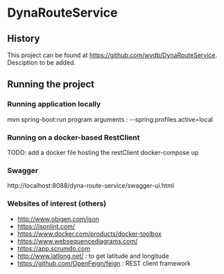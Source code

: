 # DynaRouteService

## History

This project can be found at https://github.com/wvdb/DynaRouteService.
Desciption to be added.

## Running the project

### Running application locally
mvn spring-boot:run
program arguments : --spring.profiles.active=local

### Running on a docker-based RestClient
TODO: add  a docker file hosting the restClient
docker-compose up

### Swagger
http://localhost:8088/dyna-route-service/swagger-ui.html

### Websites of interest (others)
* http://www.objgen.com/json
* https://jsonlint.com/
* https://www.docker.com/products/docker-toolbox
* https://www.websequencediagrams.com/
* https://app.scrumdo.com
* http://www.latlong.net/ : to get latitude and longitude
* https://github.com/OpenFeign/feign : REST client framework